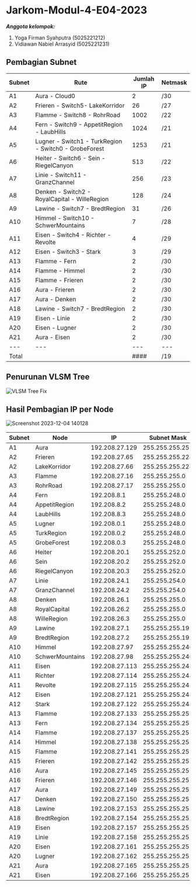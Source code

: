 # Jarkom-Modul-4-E04-2023

***Anggota kelompok:***
1. Yoga Firman Syahputra (5025221212)
2. Vidiawan Nabiel Arrasyid (5025221231)


## Pembagian Subnet

| Subnet | Rute | Jumlah IP | Netmask |
| ------ | ---- | --------- | ------- |
|   A1   | Aura - Cloud0 | 2 | /30 |
|   A2   | Frieren - Switch5- LakeKorridor | 26 | /27 |
|   A3   | Flamme - Switch8 - RohrRoad | 1002 | /22 |
|   A4   | Fern - Switch9 - AppetitRegion - LaubHills | 1024 | /21 |
|   A5   | Lugner - Switch1 - TurkRegion - Switch0 - GrobeForest | 1253 | /21 |
|   A6   | Heiter - Switch6 - Sein - RiegelCanyon | 513 | /22 |
|   A7   | Linie - Switch11 - GranzChannel | 256 | /23 |
|   A8   | Denken - Switch2 - RoyalCapital - WilleRegion | 128 | /24 |
|   A9   | Lawine - Switch7 - BredtRegion | 31 | /26 |
|   A10   | Himmel - Switch10 - SchwerMountains | 7 | /28 |
|   A11   | Eisen - Switch4 - Richter - Revolte | 4 | /29 |
|   A12   | Eisen - Switch3 - Stark | 3 | /29 |
|   A13   | Flamme - Fern | 2 | /30 |
|   A14   | Flamme - Himmel | 2 | /30 |
|   A15   | Flamme - Frieren | 2 | /30 |
|   A16   | Aura - Frieren | 2 | /30 |
|   A17   | Aura - Denken | 2 | /30 |
|   A18   | Lawine - Switch7 - BredtRegion | 2 | /30 |
|   A19   | Eisen - Linie | 2 | /30 |
|   A20   | Eisen - Lugner | 2 | /30 |
|   A21   | Aura - Eisen | 2 | /30 |
| --- | --- | --- | --- |
| Total |  | #### | /19 |


## Penurunan VLSM Tree
![VLSM Tree Fix](https://github.com/yogs14/Jarkom-Modul-4-E04-2023/assets/121499055/1cbc2cf7-ff4f-4f77-9a7c-879080e59c9a)


## Hasil Pembagian IP per Node
![Screenshot 2023-12-04 140128](https://github.com/yogs14/Jarkom-Modul-4-E04-2023/assets/121499055/317a8ef5-74e2-4bcf-9993-5eb43e3a8925)

| Subnet | Node | IP | Subnet Mask | Length |
| ------ | ---- | -- | ----------- | ------ |
|   A1   | Aura | 192.208.27.129 | 255.255.255.252 | /30 |
|   A2   | Frieren | 192.208.27.65 | 255.255.255.224 | /27 |
|   A2   | LakeKorridor | 192.208.27.66 | 255.255.255.224 | /27 |
|   A3   | Flamme | 192.208.27.16 | 255.255.255.0 | /22 |
|   A3   | RohrRoad| 192.208.27.17 | 255.255.255.0 | /22 |
|   A4   | Fern | 192.208.8.1 | 255.255.248.0 | /21 |
|   A4   | AppetitRegion | 192.208.8.2 | 255.255.248.0 | /21 |
|   A4   | LaubHills | 192.208.8.3 | 255.255.248.0 | /21 |
|   A5   | Lugner | 192.208.0.1 | 255.255.248.0 | /21 |
|   A5   | TurkRegion | 192.208.0.2 | 255.255.248.0 | /21 |
|   A5   | GrobeForest | 192.208.0.3 | 255.255.248.0 | /21 |
|   A6   | Heiter | 192.208.20.1 | 255.255.252.0 | /22 |
|   A6   | Sein | 192.208.20.2 | 255.255.252.0 | /22 |
|   A6   | RiegelCanyon | 192.208.20.3 | 255.255.252.0 | /22 |
|   A7   | Linie | 192.208.24.1 | 255.255.254.0 | /23 |
|   A7   | GranzChannel | 192.208.24.2 | 255.255.254.0 | /23 |
|   A8   | Denken | 192.208.26.1 | 255.255.255.0 | /24 |
|   A8   | RoyalCapital | 192.208.26.2 | 255.255.255.0 | /24 |
|   A8   | WilleRegion | 192.208.26.3 | 255.255.255.0 | /24 |
|   A9   | Lawine | 192.208.27.1 | 255.255.255.192 | /26 |
|   A9   | BredtRegion | 192.208.27.2 | 255.255.255.192 | /26 |
|   A10   | Himmel | 192.208.27.97 | 255.255.255.240 | /28 |
|   A10   | SchwerMountains | 192.208.27.98 | 255.255.255.240 | /28 |
|   A11   | Eisen | 192.208.27.113 | 255.255.255.248 | /29 |
|   A11   | Richter | 192.208.27.114 | 255.255.255.248 | /29 |
|   A11   | Revolte | 192.208.27.115 | 255.255.255.248 | /29 |
|   A12   | Eisen | 192.208.27.121 | 255.255.255.248 | /29 |
|   A12   | Stark | 192.208.27.122 | 255.255.255.248 | /29 |
|   A13   | Flamme | 192.208.27.133 | 255.255.255.252 | /30 |
|   A13   | Fern | 192.208.27.134 | 255.255.255.252 | /30 |
|   A14   | Flamme | 192.208.27.137 | 255.255.255.252 | /30 |
|   A14   | Himmel | 192.208.27.138 | 255.255.255.252 | /30 |
|   A15   | Flamme | 192.208.27.141 | 255.255.255.252 | /30 |
|   A15   | Frieren | 192.208.27.142 | 255.255.255.252 | /30 |
|   A16   | Aura | 192.208.27.145 | 255.255.255.252 | /30 |
|   A16   | Frieren | 192.208.27.146 | 255.255.255.252 | /30 |
|   A17   | Aura | 192.208.27.149 | 255.255.255.252 | /30 |
|   A17   | Denken | 192.208.27.150 | 255.255.255.252 | /30 |
|   A18   | Lawine | 192.208.27.153 | 255.255.255.252 | /30 |
|   A18   | BredtRegion | 192.208.27.154 | 255.255.255.252 | /30 |
|   A19   | Eisen | 192.208.27.157 | 255.255.255.252 | /30 |
|   A19   | Linie | 192.208.27.158 | 255.255.255.252 | /30 |
|   A20   | Eisen | 192.208.27.161 | 255.255.255.252 | /30 |
|   A20   | Lugner | 192.208.27.162 | 255.255.255.252 | /30 |
|   A21   | Aura | 192.208.27.165 | 255.255.255.252 | /30 |
|   A21   | Eisen | 192.208.27.166 | 255.255.255.252 | /30 |

